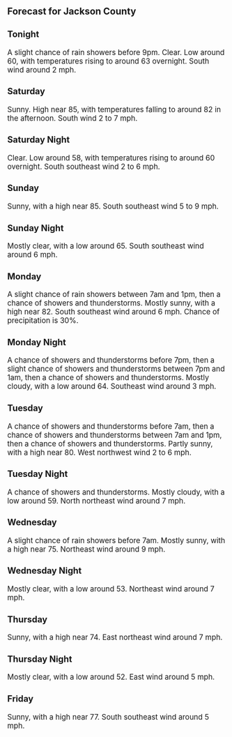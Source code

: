 <div>
   <h2>Forecast for Jackson County</h2>
   <p>
      <div style="font-size:120%">
         <h3>Tonight</h3>A slight chance of rain showers before 9pm. Clear. Low around 60, with temperatures rising to around 63 overnight. South wind
         around 2 mph.<br></div>
   </p>
   <p>
      <div style="font-size:120%">
         <h3>Saturday</h3>Sunny. High near 85, with temperatures falling to around 82 in the afternoon. South wind 2 to 7 mph.<br></div>
   </p>
   <p>
      <div style="font-size:120%">
         <h3>Saturday Night</h3>Clear. Low around 58, with temperatures rising to around 60 overnight. South southeast wind 2 to 6 mph.<br></div>
   </p>
   <p>
      <div style="font-size:120%">
         <h3>Sunday</h3>Sunny, with a high near 85. South southeast wind 5 to 9 mph.<br></div>
   </p>
   <p>
      <div style="font-size:120%">
         <h3>Sunday Night</h3>Mostly clear, with a low around 65. South southeast wind around 6 mph.<br></div>
   </p>
   <p>
      <div style="font-size:120%">
         <h3>Monday</h3>A slight chance of rain showers between 7am and 1pm, then a chance of showers and thunderstorms. Mostly sunny, with a high
         near 82. South southeast wind around 6 mph. Chance of precipitation is 30%.<br></div>
   </p>
   <p>
      <div style="font-size:120%">
         <h3>Monday Night</h3>A chance of showers and thunderstorms before 7pm, then a slight chance of showers and thunderstorms between 7pm and 1am, then
         a chance of showers and thunderstorms. Mostly cloudy, with a low around 64. Southeast wind around 3 mph.<br></div>
   </p>
   <p>
      <div style="font-size:120%">
         <h3>Tuesday</h3>A chance of showers and thunderstorms before 7am, then a chance of showers and thunderstorms between 7am and 1pm, then a chance
         of showers and thunderstorms. Partly sunny, with a high near 80. West northwest wind 2 to 6 mph.<br></div>
   </p>
   <p>
      <div style="font-size:120%">
         <h3>Tuesday Night</h3>A chance of showers and thunderstorms. Mostly cloudy, with a low around 59. North northeast wind around 7 mph.<br></div>
   </p>
   <p>
      <div style="font-size:120%">
         <h3>Wednesday</h3>A slight chance of rain showers before 7am. Mostly sunny, with a high near 75. Northeast wind around 9 mph.<br></div>
   </p>
   <p>
      <div style="font-size:120%">
         <h3>Wednesday Night</h3>Mostly clear, with a low around 53. Northeast wind around 7 mph.<br></div>
   </p>
   <p>
      <div style="font-size:120%">
         <h3>Thursday</h3>Sunny, with a high near 74. East northeast wind around 7 mph.<br></div>
   </p>
   <p>
      <div style="font-size:120%">
         <h3>Thursday Night</h3>Mostly clear, with a low around 52. East wind around 5 mph.<br></div>
   </p>
   <p>
      <div style="font-size:120%">
         <h3>Friday</h3>Sunny, with a high near 77. South southeast wind around 5 mph.<br></div>
   </p>
</div>